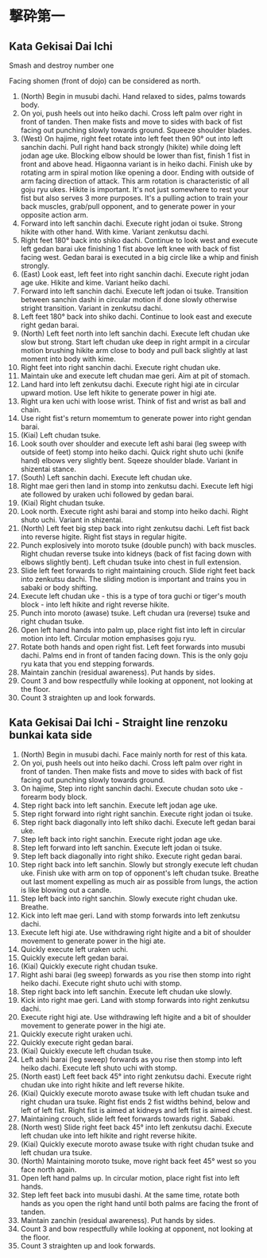 # 撃砕第一 
## Kata Gekisai Dai Ichi
Smash and destroy number one

Facing shomen (front of dojo) can be considered as north.

1.  (North) Begin in musubi dachi. Hand relaxed to sides, palms towards body.
2.  On yoi, push heels out into heiko dachi. Cross left palm over right in front of tanden. Then make fists and move to sides with back of fist facing out punching slowly towards ground. Squeeze shoulder blades.
3.  (West) On hajime, right feet rotate into left feet then 90° out into left sanchin dachi. Pull right hand back strongly (hikite) while doing left jodan age uke. Blocking elbow should be lower than fist, finish 1 fist in front and above head. Higaonna variant is in heiko dachi.
	 Finish uke by rotating arm in spiral motion like opening a door. Ending with outside of arm facing direction of attack. This arm rotation is characteristic of all goju ryu ukes.
	 Hikite is important. It's not just somewhere to rest your fist but also serves 3 more purposes. It's a pulling action to train your back muscles, grab/pull opponent, and to generate power in your opposite action arm.  
4.  Forward into left sanchin dachi. Execute right jodan oi tsuke. Strong hikite with other hand. With kime. Variant zenkutsu dachi.
5.  Right feet 180° back into shiko dachi. Continue to look west and execute left gedan barai uke finishing 1 fist above left knee with back of fist facing west. Gedan barai is executed in a big circle like a whip and finish strongly.
6.  (East) Look east, left feet into right sanchin dachi. Execute right jodan age uke. Hikite and kime. Variant heiko dachi.
7.  Forward into left sanchin dachi. Execute left jodan oi tsuke. Transition between sanchin dashi in circular motion if done slowly otherwise stright transition. Variant in zenkutsu dachi.
8.  Left feet 180° back into shiko dachi. Continue to look east and execute right gedan barai.
9.  (North) Left feet north into left sanchin dachi. Execute left chudan uke slow but strong. Start left chudan uke deep in right armpit in a circular motion brushing hikite arm close to body and pull back slightly at last moment into body with kime.
10. Right feet into right sanchin dachi. Execute right chudan uke.
11. Maintain uke and execute left chudan mae geri. Aim at pit of stomach.
12. Land hard into left zenkutsu dachi. Execute right higi ate in circular upward motion. Use left hikite to generate power in higi ate.
13. Right ura ken uchi with loose wrist. Think of fist and wrist as ball and chain.
14. Use right fist's return momemtum to generate power into right gendan barai.
15. (Kiai) Left chudan tsuke.
16. Look south over shoulder and execute left ashi barai (leg sweep with outside of feet) stomp into heiko dachi. Quick right shuto uchi (knife hand) elbows very slightly bent. Sqeeze shoulder blade. Variant in shizentai stance.
17. (South) Left sanchin dachi. Execute left chudan uke.
18. Right mae geri then land in stomp into zenkutsu dachi. Execute left higi ate followed by uraken uchi followed by gedan barai.
19. (Kiai) Right chudan tsuke.
20. Look north. Execute right ashi barai and stomp into heiko dachi. Right shuto uchi. Variant in shizentai.
21. (North) Left feet big step back into right zenkutsu dachi. Left fist back into reverse higite. Right fist stays in regular higite.
22. Punch explosively into moroto tsuke (double punch) with back muscles. Right chudan reverse tsuke into kidneys (back of fist facing down with elbows slightly bent). Left chudan tsuke into chest in full extension.
23. Slide left feet forwards to right maintaining crouch. Slide right feet back into zenkutsu dachi. The sliding motion is important and trains you in sabaki or body shifting.
24. Execute left chudan uke - this is a type of tora guchi or tiger's mouth block - into left hikite and right reverse hikite.
25. Punch into moroto (awase) tsuke. Left chudan ura (reverse) tsuke and right chudan tsuke.
26. Open left hand hands into palm up, place right fist into left in circular motion into left. Circular motion emphasises goju ryu. 
27. Rotate both hands and open right fist. Left feet forwards into musubi dachi. Palms end in front of tanden facing down.
	This is the only goju ryu kata that you end stepping forwards. 
28. Maintain zanchin (residual awareness). Put hands by sides.
29. Count 3 and bow respectfully while looking at opponent, not looking at the floor. 
30. Count 3 straighten up and look forwards.

## Kata Gekisai Dai Ichi - Straight line renzoku bunkai kata side

1.  (North) Begin in musubi dachi. Face mainly north for rest of this kata.
2.  On yoi, push heels out into heiko dachi. Cross left palm over right in front of tanden. Then make fists and move to sides with back of fist facing out punching slowly towards ground.
3.  On hajime, Step into right sanchin dachi. Execute chudan soto uke - forearm body block.
4.  Step right back into left sanchin. Execute left jodan age uke.
5.  Step right forward into right right sanchin. Execute right jodan oi tsuke.
6.  Step right back diagonally into left shiko dachi. Execute left gedan barai uke.
7.  Step left back into right sanchin. Execute right jodan age uke.
8.  Step left forward into left sanchin. Execute left jodan oi tsuke.
9.  Step left back diagonally into right shiko. Execute right gedan barai.
10. Step right back into left sanchin. Slowly but strongly execute left chudan uke. Finish uke with arm on top of opponent's left chudan tsuke. Breathe out last moment expelling as much air as possible from lungs, the action is like blowing out a candle. 
11. Step left back into right sanchin. Slowly execute right chudan uke. Breathe.
12. Kick into left mae geri. Land with stomp forwards into left zenkutsu dachi.
13. Execute left higi ate. Use withdrawing right higite and a bit of shoulder movement to generate power in the higi ate.
14. Quickly execute left uraken uchi. 
15. Quickly execute left gedan barai.
16. (Kiai) Quickly execute right chudan tsuke.
17. Right ashi barai (leg sweep) forwards as you rise then stomp into right heiko dachi. Execute right shuto uchi with stomp.
18. Step right back into left sanchin. Execute left chudan uke slowly.
19. Kick into right mae geri. Land with stomp forwards into right zenkutsu dachi.
13. Execute right higi ate. Use withdrawing left higite and a bit of shoulder movement to generate power in the higi ate.
14. Quickly execute right uraken uchi. 
15. Quickly execute right gedan barai.
16. (Kiai) Quickly execute left chudan tsuke.
17. Left ashi barai (leg sweep) forwards as you rise then stomp into left heiko dachi. Execute left shuto uchi with stomp.
18. (North east) Left feet back 45° into right zenkutsu dachi. Execute right chudan uke into right hikite and left reverse hikite.
19. (Kiai) Quickly execute moroto awase tsuke with left chudan tsuke and right chudan ura tsuke. Right fist ends 2 fist widths behind, below and left of left fist. Right fist is aimed at kidneys and left fist is aimed chest.
20. Maintaining crouch, slide left feet forwards towards right. Sabaki.
21. (North west) Slide right feet back 45° into left zenkutsu dachi. Execute left chudan uke into left hikite and right reverse hikite.
22. (Kiai) Quickly execute moroto awase tsuke with right chudan tsuke and left chudan ura tsuke.
23. (North) Maintaining moroto tsuke, move right back feet 45° west so you face north again.
24. Open left hand palms up. In circular motion, place right fist into left hands.
25. Step left feet back into musubi dashi. At the same time, rotate both hands as you open the right hand until both palms are facing the front of tanden.
26. Maintain zanchin (residual awareness). Put hands by sides.
27. Count 3 and bow respectfully while looking at opponent, not looking at the floor. 
28. Count 3 straighten up and look forwards.

